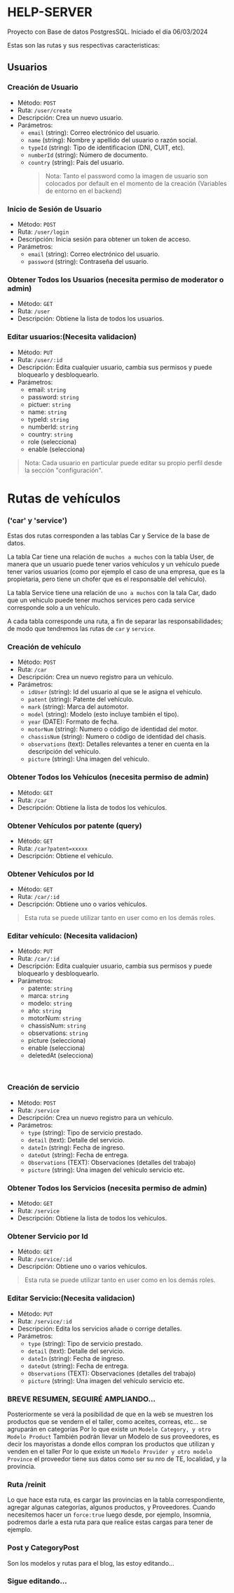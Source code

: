 # HELP-SERVER

Proyecto con Base de datos PostgresSQL. Iniciado el día 06/03/2024

Estas son las rutas y sus respectivas caracteristicas:

## Usuarios

### Creación de Usuario

- Método: `POST`
- Ruta: `/user/create`
- Descripción: Crea un nuevo usuario.
- Parámetros:
  - `email` (string): Correo electrónico del usuario.
  - `name` (string): Nombre y apellido del usuario o razón social.
  - `typeId` (string): Tipo de identificacion (DNI, CUIT, etc).
  - `numberId` (string): Número de documento.
  - `country` (string): País del usuario.
    > Nota: Tanto el password como la imagen de usuario son colocados por default en el momento de la creación (Variables de entorno en el backend)

### Inicio de Sesión de Usuario

- Método: `POST`
- Ruta: `/user/login`
- Descripción: Inicia sesión para obtener un token de acceso.
- Parámetros:
  - `email` (string): Correo electrónico del usuario.
  - `password` (string): Contraseña del usuario.

### Obtener Todos los Usuarios (necesita permiso de moderator o admin)

- Método: `GET`
- Ruta: `/user`
- Descripción: Obtiene la lista de todos los usuarios.

### Editar usuarios:(Necesita validacion)

- Método: `PUT`
- Ruta: `/user/:id`
- Descripción: Edita cualquier usuario, cambia sus permisos y puede bloquearlo y desbloquearlo.
- Parámetros:
  - email: `string`
  - password: `string`
  - pictuer: `string`
  - name: `string`
  - typeId: `string`
  - numberId: `string`
  - country: `string`
  - role (selecciona)
  - enable (selecciona)

> Nota: Cada usuario en particular puede editar su propio perfil desde la sección "configuración".

# Rutas de vehículos
### ('car' y 'service')
Estas dos rutas corresponden a las tablas Car y Service de la base de datos.

La tabla Car tiene una relación de `muchos a muchos` con la tabla User, de manera que un usuario puede tener varios vehículos y un vehículo puede tener varios usuarios (como por ejemplo el caso de una empresa, que es la propietaria, pero tiene un chofer que es el responsable del vehículo).

La tabla Service tiene una relación de `uno a muchos` con la tala Car, dado que un vehiculo puede tener muchos services pero cada service corresponde solo a un vehículo.

A cada tabla corresponde una ruta, a fin de separar las responsabilidades; de modo que tendremos las rutas de `car` y `service`.
<br>

### Creación de vehículo

- Método: `POST`
- Ruta: `/car`
- Descripción: Crea un nuevo registro para un vehículo.
- Parámetros:
  - `idUser` (string): Id del usuario al que se le asigna el vehiculo.
  - `patent` (string): Patente del vehículo.
  - `mark` (string): Marca del automotor.
  - `model` (string): Modelo (esto incluye también el tipo).
  - `year` (DATE): Formato de fecha.
  - `motorNum` (string): Numero o código de identidad del motor.
  - `chassisNum` (string): Numero o código de identidad del chasis.
  - `observations` (text): Detalles relevantes a tener en cuenta en la descripción del vehiculo.
  - `picture` (string): Una imagen del vehiculo.

### Obtener Todos los Vehículos (necesita permiso de admin)

- Método: `GET`
- Ruta: `/car`
- Descripción: Obtiene la lista de todos los vehículos.

### Obtener Vehículos por patente (query)

- Método: `GET`
- Ruta: `/car?patent=xxxxx`
- Descripción: Obtiene el vehículo.
### Obtener Vehículos por Id 

- Método: `GET`
- Ruta: `/car/:id`
- Descripción: Obtiene uno o varios vehículos.

> Esta ruta se puede utilizar tanto en user como en los demás roles.


### Editar vehículo: (Necesita validacion)

- Método: `PUT`
 - Ruta: `/car/:id`
- Descripción: Edita cualquier usuario, cambia sus permisos y puede bloquearlo y desbloquearlo.
- Parámetros:
  - patente: `string`
  - marca: `string`
  - modelo: `string`
  - año: `string`
  - motorNum: `string`
  - chassisNum: `string`
  - observations: `string`
  - picture (selecciona)
  - enable (selecciona)
  - deletedAt (selecciona)


<br>

### Creación de servicio

- Método: `POST`
- Ruta: `/service`
- Descripción: Crea un nuevo registro para un vehículo.
- Parámetros:
  - `type` (string): Tipo de servicio prestado.
  - `detail` (text): Detalle del servicio.
  - `dateIn` (string): Fecha de ingreso.
  - `dateOut` (string): Fecha de entrega.
  - `Observations` (TEXT): Observaciones (detalles del trabajo)
  - `picture` (string): Una imagen del vehículo servicio etc.

### Obtener Todos los Servicios (necesita permiso de admin)

- Método: `GET`
- Ruta: `/service`
- Descripción: Obtiene la lista de todos los vehículos.

### Obtener Servicio por Id 

- Método: `GET`
- Ruta: `/service/:id`
- Descripción: Obtiene uno o varios vehículos.

> Esta ruta se puede utilizar tanto en user como en los demás roles.


### Editar Servicio:(Necesita validacion)

- Método: `PUT`
 - Ruta: `/service/:id`
- Descripción: Edita los servicios añade o corrige detalles.
- Parámetros:
  - `type` (string): Tipo de servicio prestado.
  - `detail` (text): Detalle del servicio.
  - `dateIn` (string): Fecha de ingreso.
  - `dateOut` (string): Fecha de entrega.
  - `Observations` (TEXT): Observaciones (detalles del trabajo)
  - `picture` (string): Una imagen del vehículo servicio etc.

### BREVE RESUMEN, SEGUIRÉ AMPLIANDO...

Posteriormente se verá la posibilidad de que en la web se muestren los productos
que se vendern el el taller, como aceites, correas, etc... se agruparán en categorías
Por lo que existe un `Modelo Category, y otro Modelo Product`
También podrán llevar un Modelo de sus proveedores, es decir los mayoristas a donde
ellos compran los productos que utilizan y venden en el taller
Por lo que existe un `Modelo Provider y otro modelo Province` el proveedor tiene sus datos
como ser su nro de TE, localidad, y la provincia.

### Ruta /reinit

Lo que hace esta ruta, es cargar las provincias en la tabla correspondiente, agregar
algunas categorías, algunos productos, y Proveedores. Cuando necesitemos hacer un
`force:true` luego desde, por ejemplo, Insomnia, podremos darle a esta ruta para que
realice estas cargas para tener de ejemplo.


### Post y CategoryPost

Son los modelos y rutas para el blog, las estoy editando...

### Sigue editando...
